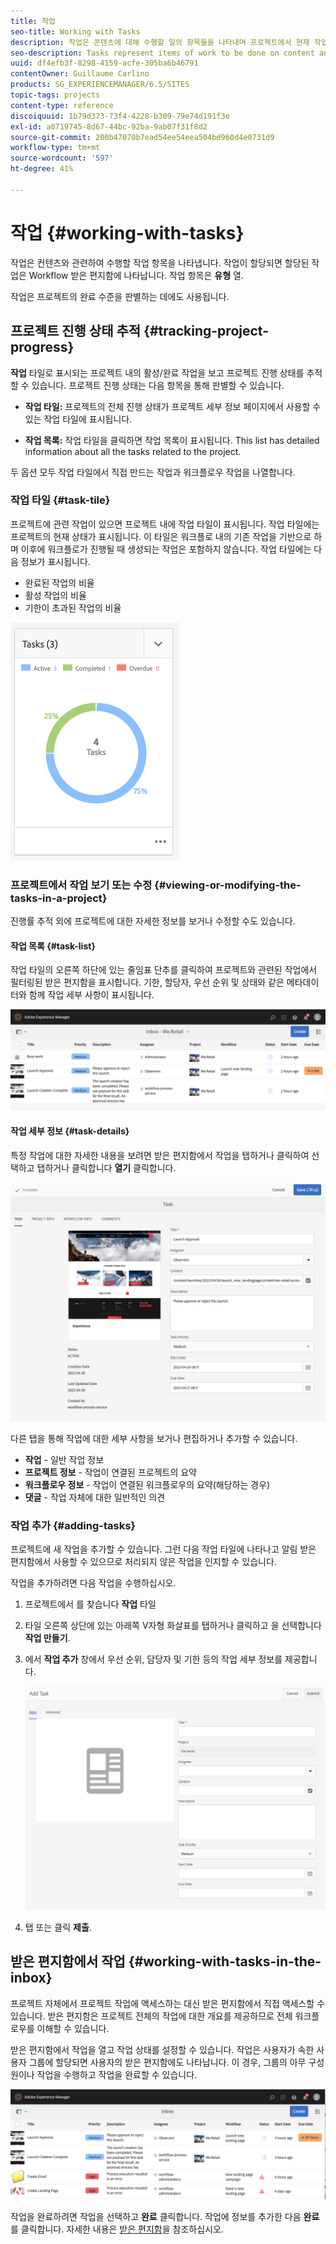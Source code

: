 ```yaml
---
title: 작업
seo-title: Working with Tasks
description: 작업은 콘텐츠에 대해 수행할 일의 항목들을 나타내며 프로젝트에서 현재 작업의 완료 수준을 판별하는 데 사용됩니다
seo-description: Tasks represent items of work to be done on content and are used in projects to determine the level of completeness of current tasks
uuid: df4efb3f-8298-4159-acfe-305ba6b46791
contentOwner: Guillaume Carlino
products: SG_EXPERIENCEMANAGER/6.5/SITES
topic-tags: projects
content-type: reference
discoiquuid: 1b79d373-73f4-4228-b309-79e74d191f3e
exl-id: a0719745-8d67-44bc-92ba-9ab07f31f8d2
source-git-commit: 200b47070b7ead54ee54eea504bd960d4e0731d9
workflow-type: tm+mt
source-wordcount: '597'
ht-degree: 41%

---
```



# 작업 {#working-with-tasks}

작업은 컨텐츠와 관련하여 수행할 작업 항목을 나타냅니다. 작업이 할당되면 할당된 작업은 Workflow 받은 편지함에 나타납니다. 작업 항목은 **유형** 열.

작업은 프로젝트의 완료 수준을 판별하는 데에도 사용됩니다.

## 프로젝트 진행 상태 추적 {#tracking-project-progress}

**작업** 타일로 표시되는 프로젝트 내의 활성/완료 작업을 보고 프로젝트 진행 상태를 추적할 수 있습니다. 프로젝트 진행 상태는 다음 항목을 통해 판별할 수 있습니다.

* **작업 타일:** 프로젝트의 전체 진행 상태가 프로젝트 세부 정보 페이지에서 사용할 수 있는 작업 타일에 표시됩니다.

* **작업 목록:** 작업 타일을 클릭하면 작업 목록이 표시됩니다. This list has detailed information about all the tasks related to the project.

두 옵션 모두 작업 타일에서 직접 만드는 작업과 워크플로우 작업을 나열합니다.

### 작업 타일 {#task-tile}

프로젝트에 관련 작업이 있으면 프로젝트 내에 작업 타일이 표시됩니다. 작업 타일에는 프로젝트의 현재 상태가 표시됩니다. 이 타일은 워크플로 내의 기존 작업을 기반으로 하며 이후에 워크플로가 진행될 때 생성되는 작업은 포함하지 않습니다. 작업 타일에는 다음 정보가 표시됩니다.

* 완료된 작업의 비율
* 활성 작업의 비율
* 기한이 초과된 작업의 비율

![작업 타일](assets/project-tile-tasks.png)

### 프로젝트에서 작업 보기 또는 수정 {#viewing-or-modifying-the-tasks-in-a-project}

진행률 추적 외에 프로젝트에 대한 자세한 정보를 보거나 수정할 수도 있습니다.

#### 작업 목록 {#task-list}

작업 타일의 오른쪽 하단에 있는 줄임표 단추를 클릭하여 프로젝트와 관련된 작업에서 필터링된 받은 편지함을 표시합니다. 기한, 할당자, 우선 순위 및 상태와 같은 메타데이터와 함께 작업 세부 사항이 표시됩니다.

![프로젝트 작업 받은 편지함](assets/project-tasks.png)

#### 작업 세부 정보 {#task-details}

특정 작업에 대한 자세한 내용을 보려면 받은 편지함에서 작업을 탭하거나 클릭하여 선택하고 탭하거나 클릭합니다 **열기** 클릭합니다.

![작업 세부 사항](assets/project-task-detail.png)

다른 탭을 통해 작업에 대한 세부 사항을 보거나 편집하거나 추가할 수 있습니다.

* **작업** - 일반 작업 정보
* **프로젝트 정보** - 작업이 연결된 프로젝트의 요약
* **워크플로우 정보** - 작업이 연결된 워크플로우의 요약(해당하는 경우)
* **댓글** - 작업 자체에 대한 일반적인 의견

### 작업 추가 {#adding-tasks}

프로젝트에 새 작업을 추가할 수 있습니다. 그런 다음 작업 타일에 나타나고 알림 받은 편지함에서 사용할 수 있으므로 처리되지 않은 작업을 인지할 수 있습니다.

작업을 추가하려면 다음 작업을 수행하십시오.

1. 프로젝트에서 를 찾습니다 **작업** 타일
1. 타일 오른쪽 상단에 있는 아래쪽 V자형 화살표를 탭하거나 클릭하고 을 선택합니다 **작업 만들기**.
1. 에서 **작업 추가** 창에서 우선 순위, 담당자 및 기한 등의 작업 세부 정보를 제공합니다.

   ![작업 추가](assets/project-add-task.png)

1. 탭 또는 클릭 **제출**.

## 받은 편지함에서 작업 {#working-with-tasks-in-the-inbox}

프로젝트 자체에서 프로젝트 작업에 액세스하는 대신 받은 편지함에서 직접 액세스할 수 있습니다. 받은 편지함은 프로젝트 전체의 작업에 대한 개요를 제공하므로 전체 워크플로우를 이해할 수 있습니다.

받은 편지함에서 작업을 열고 작업 상태를 설정할 수 있습니다. 작업은 사용자가 속한 사용자 그룹에 할당되면 사용자의 받은 편지함에도 나타납니다. 이 경우, 그룹의 아무 구성원이나 작업을 수행하고 작업을 완료할 수 있습니다.

![받은 편지함](assets/project-inbox.png)

작업을 완료하려면 작업을 선택하고 **완료** 클릭합니다. 작업에 정보를 추가한 다음 **완료**&#x200B;를 클릭합니다. 자세한 내용은 [받은 편지함](/help/sites-authoring/inbox.md)을 참조하십시오.
